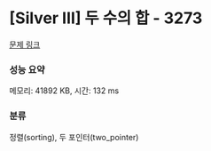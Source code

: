 # [Silver III] 두 수의 합 - 3273 

[문제 링크](https://www.acmicpc.net/problem/3273) 

### 성능 요약

메모리: 41892 KB, 시간: 132 ms

### 분류

정렬(sorting), 두 포인터(two_pointer)

